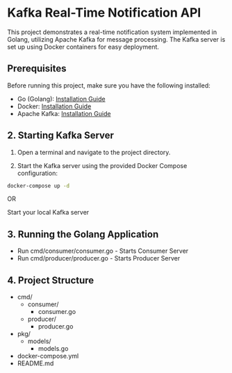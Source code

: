 # Kafka Real-Time Notification API

This project demonstrates a real-time notification system implemented in Golang, utilizing Apache Kafka for message processing. The Kafka server is set up using Docker containers for easy deployment.

## Prerequisites

Before running this project, make sure you have the following installed:

- Go (Golang): [Installation Guide](https://golang.org/doc/install)
- Docker: [Installation Guide](https://docs.docker.com/get-docker/)
- Apache Kafka: [Installation Guide](https://kafka.apache.org/downloads)


## 2. Starting Kafka Server

1. Open a terminal and navigate to the project directory.

2. Start the Kafka server using the provided Docker Compose configuration:

```bash
docker-compose up -d
```

OR

Start your local Kafka server


## 3. Running the Golang Application

- Run cmd/consumer/consumer.go - Starts Consumer Server
- Run cmd/producer/producer.go - Starts Producer Server

## 4. Project Structure

- cmd/
  - consumer/
    - consumer.go
  - producer/
    - producer.go
- pkg/
  - models/
    - models.go 
- docker-compose.yml
- README.md
